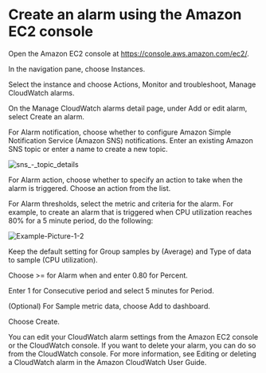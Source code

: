 # Create an alarm using the Amazon EC2 console

Open the Amazon EC2 console at https://console.aws.amazon.com/ec2/.

In the navigation pane, choose Instances.

Select the instance and choose Actions, Monitor and troubleshoot, Manage CloudWatch alarms.

On the Manage CloudWatch alarms detail page, under Add or edit alarm, select Create an alarm.

For Alarm notification, choose whether to configure Amazon Simple Notification Service (Amazon SNS) notifications. Enter an existing Amazon SNS topic or enter a name to create a new topic.

![sns_-_topic_details](https://github.com/haneefmohamed/AWS-Projects/assets/159698808/30900026-d51c-43b2-81d5-cc6b6e800552)


For Alarm action, choose whether to specify an action to take when the alarm is triggered. Choose an action from the list.

For Alarm thresholds, select the metric and criteria for the alarm. For example, to create an alarm that is triggered when CPU utilization reaches 80% for a 5 minute period, do the following:


![Example-Picture-1-2](https://github.com/haneefmohamed/AWS-Projects/assets/159698808/437fdd9a-027c-4d2c-9753-a07a52eae125)



Keep the default setting for Group samples by (Average) and Type of data to sample (CPU utilization).

Choose >= for Alarm when and enter 0.80 for Percent.

Enter 1 for Consecutive period and select 5 minutes for Period.

(Optional) For Sample metric data, choose Add to dashboard.

Choose Create.

You can edit your CloudWatch alarm settings from the Amazon EC2 console or the CloudWatch console. If you want to delete your alarm, you can do so from the CloudWatch console. For more information, see Editing or deleting a CloudWatch alarm in the Amazon CloudWatch User Guide.
